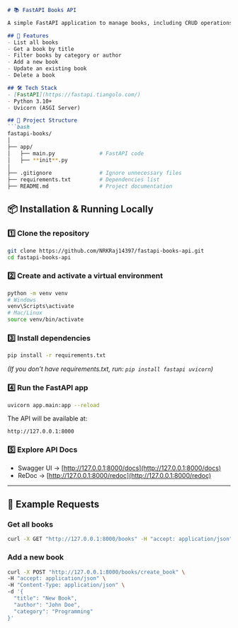 ```markdown
# 📚 FastAPI Books API

A simple FastAPI application to manage books, including CRUD operations (Create, Read, Update, Delete).

## 🚀 Features
- List all books
- Get a book by title
- Filter books by category or author
- Add a new book
- Update an existing book
- Delete a book

## 🛠 Tech Stack
- [FastAPI](https://fastapi.tiangolo.com/)
- Python 3.10+
- Uvicorn (ASGI Server)

## 📂 Project Structure
```bash
fastapi-books/
│
├── app/
│   ├── main.py              # FastAPI code
│   ├── **init**.py
│
├── .gitignore               # Ignore unnecessary files
├── requirements.txt         # Dependencies list
├── README.md                # Project documentation

````

## 📦 Installation & Running Locally

### 1️⃣ Clone the repository
```bash
git clone https://github.com/NRKRaj14397/fastapi-books-api.git
cd fastapi-books-api
````

### 2️⃣ Create and activate a virtual environment

```bash
python -m venv venv
# Windows
venv\Scripts\activate
# Mac/Linux
source venv/bin/activate
```

### 3️⃣ Install dependencies

```bash
pip install -r requirements.txt
```

*(If you don’t have requirements.txt, run: `pip install fastapi uvicorn`)*

### 4️⃣ Run the FastAPI app

```bash
uvicorn app.main:app --reload
```

The API will be available at:

```
http://127.0.0.1:8000
```

### 5️⃣ Explore API Docs

* Swagger UI → [http://127.0.0.1:8000/docs](http://127.0.0.1:8000/docs)
* ReDoc → [http://127.0.0.1:8000/redoc](http://127.0.0.1:8000/redoc)

---

## 📌 Example Requests

### Get all books

```bash
curl -X GET "http://127.0.0.1:8000/books" -H "accept: application/json"
```

### Add a new book

```bash
curl -X POST "http://127.0.0.1:8000/books/create_book" \
-H "accept: application/json" \
-H "Content-Type: application/json" \
-d '{
  "title": "New Book",
  "author": "John Doe",
  "category": "Programming"
}'
```
